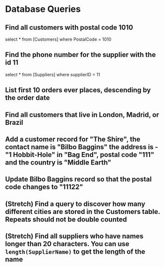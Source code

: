 # Database Queries

## Find all customers with postal code 1010
select * from [Customers]
where PostalCode = 1010

## Find the phone number for the supplier with the id 11
select * from [Suppliers]
where supplierID = 11

## List first 10 orders ever places, descending by the order date

## Find all customers that live in London, Madrid, or Brazil

## Add a customer record for "The Shire", the contact name is "Bilbo Baggins" the address is -"1 Hobbit-Hole" in "Bag End", postal code "111" and the country is "Middle Earth"

## Update Bilbo Baggins record so that the postal code changes to "11122"

## (Stretch) Find a query to discover how many different cities are stored in the Customers table. Repeats should not be double counted

## (Stretch) Find all suppliers who have names longer than 20 characters. You can use `length(SupplierName)` to get the length of the name
